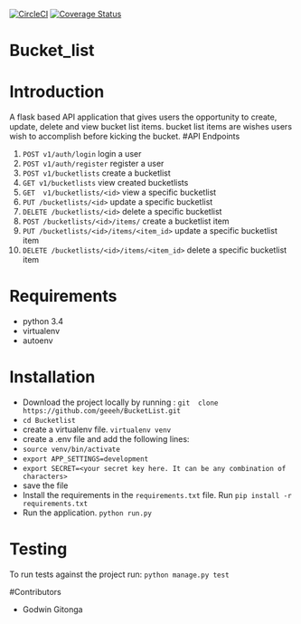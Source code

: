 [![CircleCI](https://circleci.com/gh/geeeh/BucketList.svg?style=svg)](https://circleci.com/gh/geeeh/BucketList)
[![Coverage Status](https://coveralls.io/repos/github/geeeh/BucketList/badge.svg)](https://coveralls.io/github/geeeh/BucketList)
# Bucket_list
# Introduction
A flask based API application that gives users the opportunity to create, update, delete and view bucket list items. bucket list items are wishes users wish to accomplish before
kicking the bucket.
#API Endpoints
1. `POST v1/auth/login`  login a user
2. `POST v1/auth/register` register a user
3. `POST v1/bucketlists`   create a bucketlist
4.  `GET v1/bucketlists`  view created bucketlists
5. `GET  v1/bucketlists/<id>`  view a specific bucketlist
6. `PUT /bucketlists/<id>` update  a specific bucketlist 
7. `DELETE /bucketlists/<id>` delete a specific bucketlist
8. `POST /bucketlists/<id>/items/` create a bucketlist item
9. `PUT /bucketlists/<id>/items/<item_id>`  update  a specific bucketlist item
10. `DELETE /bucketlists/<id>/items/<item_id>` delete a specific bucketlist item

# Requirements
- python 3.4
- virtualenv 
- autoenv

# Installation
- Download the project locally by running : `git  clone https://github.com/geeeh/BucketList.git`
- `cd Bucketlist`
- create a virtualenv file. `virtualenv venv`
- create a .env file and add the following lines:
- `source venv/bin/activate`
- `export APP_SETTINGS=development`
- `export SECRET=<your secret key here. It can be any combination of characters>`   
-  save the file
- Install the requirements in the `requirements.txt` file. Run `pip install -r requirements.txt`
-  Run the application. `python run.py`     

# Testing
To run tests against the project run:
`python manage.py test`

#Contributors
- Godwin Gitonga

